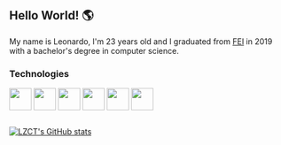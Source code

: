 ## Hello World! 🌎
My name is Leonardo, I'm 23 years old and I graduated from <a href="https://portal.fei.edu.br/">FEI</a> in 2019 with a bachelor's degree in computer science. 

### Technologies

<div style="display> inline_block">
  <img height="40" width="40" align="center" src="https://cdn.jsdelivr.net/gh/devicons/devicon/icons/html5/html5-plain-wordmark.svg" />
  <img height="40" width="40" align="center" src="https://cdn.jsdelivr.net/gh/devicons/devicon/icons/javascript/javascript-original.svg" />
  <img height="40" width="40" align="center" src="https://cdn.jsdelivr.net/gh/devicons/devicon/icons/css3/css3-plain-wordmark.svg" />
  <img height="40" width="40" align="center" src="https://cdn.jsdelivr.net/gh/devicons/devicon/icons/python/python-original.svg" />
  <img height="40" width="40" align="center" src="https://cdn.jsdelivr.net/gh/devicons/devicon/icons/cplusplus/cplusplus-original.svg" />
  <img height="40" width="40" align="center" src="https://cdn.jsdelivr.net/gh/devicons/devicon/icons/c/c-original.svg" />
  
          
          
          
          
          
</div>
          

##

[![LZCT's GitHub stats](https://github-readme-stats.vercel.app/api?username=LZCT&count_private=true&show_icons=true&theme=chartreuse-dark&border_radius=25)](https://github.com/anuraghazra/github-readme-stats)









<!--
**LZCT/LZCT** is a ✨ _special_ ✨ repository because its `README.md` (this file) appears on your GitHub profile.

Here are some ideas to get you started:

- 🔭 I’m currently working on ...
- 🌱 I’m currently learning ...
- 👯 I’m looking to collaborate on ...
- 🤔 I’m looking for help with ...
- 💬 Ask me about ...
- 📫 How to reach me: ...
- 😄 Pronouns: ...
- ⚡ Fun fact: ...
-->

